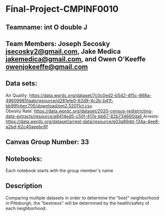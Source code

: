 # Final-Project-CMPINF0010
## Teamname: int O double J
## Team Members: Joseph Secosky jsecosky2@gmail.com, Jake Medica jakemedica@gmail.com, and Owen O'Keeffe owenjokeeffe@gmail.com
## Data sets: 
Air Quality: https://data.wprdc.org/dataset/7c0c0ed2-b542-4f5c-868a-49609985faab/resource/d281efe0-62d9-4c2b-b41f-bb99fcbec705/download/pm2.52011ct.csv  
Obesity Rate: [https://data.wprdc.org/dataset/2020-census-redistricting-data-extracts/resource/a8414ed5-c50f-417e-bb67-82b734660da6 ](https://data.wprdc.org/dataset/allegheny-county-obesity-rates/resource/fce248f0-8697-4d2a-bbe0-2da826776bfa?view_id=623baf47-90d4-4745-b17f-6b1f14849d76) 
Arrests: https://data.wprdc.org/dataset/arrest-data/resource/e03a89dd-134a-4ee8-a2bd-62c40aeebc6f  
## Canvas Group Number: 33
## Notebooks:
Each notebook starts with the group member's name  
## Description 
Comparing multiple datasets in order to determine the "best" neighborhood in Pittsburgh, the "bestness" will be determined by the health/safety of each neighborhood.
